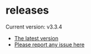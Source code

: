 # releases

Current version: v3.3.4

* [The latest version](https://github.com/inkdropapp/releases/releases/latest)
* [Please report any issue here](https://github.com/inkdropapp/forum)

